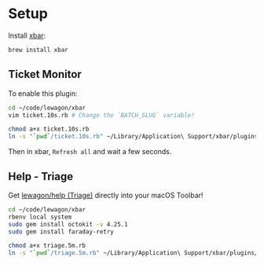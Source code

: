# Setup

Install [xbar](https://github.com/matryer/xbar):

```bash
brew install xbar
```

## Ticket Monitor

To enable this plugin:

```bash
cd ~/code/lewagon/xbar
vim ticket.10s.rb # Change the `BATCH_SLUG` variable!

chmod a+x ticket.10s.rb
ln -s "`pwd`/ticket.10s.rb" ~/Library/Application\ Support/xbar/plugins/ticket.10s.rb
```

Then in xbar, `Refresh all` and wait a few seconds.

## Help - Triage

Get [lewagon/help (Triage)](https://github.com/lewagon/help/labels/triage) directly into your macOS Toolbar!

```bash
cd ~/code/lewagon/xbar
rbenv local system
sudo gem install octokit -v 4.25.1
sudo gem install faraday-retry

chmod a+x triage.5m.rb
ln -s "`pwd`/triage.5m.rb" ~/Library/Application\ Support/xbar/plugins/triage.5m.rb
```
